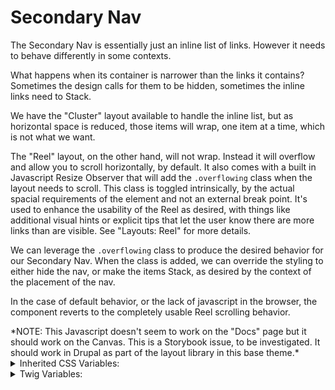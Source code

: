 <!-- This is the general documentation layout. Add or remove any sections as needed, but try to stay consistent across components. -->

# Secondary Nav

The Secondary Nav is essentially just an inline list of links. However it needs to behave differently in some contexts.

What happens when its container is narrower than the links it contains? Sometimes the design calls for them to be hidden, sometimes the inline links need to Stack.

We have the "Cluster" layout available to handle the inline list, but as horizontal space is reduced, those items will wrap, one item at a time, which is not what we want.

The "Reel" layout, on the other hand, will not wrap. Instead it will overflow and allow you to scroll horizontally, by default. It also comes with a built in Javascript Resize Observer that will add the `.overflowing` class when the layout needs to scroll. This class is toggled intrinsically, by the actual spacial requirements of the element and not an external break point. It's used to enhance the usability of the Reel as desired, with things like additional visual hints or explicit tips that let the user know there are more links than are visible. See "Layouts: Reel" for more details.

We can leverage the `.overflowing` class to produce the desired behavior for our Secondary Nav. When the class is added, we can override the styling to either hide the nav, or make the items Stack, as desired by the context of the placement of the nav.

In the case of default behavior, or the lack of javascript in the browser, the component reverts to the completely usable Reel scrolling behavior.

<div class="caption">*NOTE: This Javascript doesn't seem to work on the "Docs" page but it should work on the Canvas. This is a Storybook issue, to be investigated. It should work in Drupal as part of the layout library in this base theme.*</div>

<details>
  <summary>Inherited CSS Variables:</summary>
  - `--accent-color`: Sets the color of the divider lines.
</details>

<details>
  <summary>Twig Variables:</summary>
  ```
  variant: [default | with-divider | alternate | alternate-with-divider],
  overflowing_variant: [default | stack | hidden],
  links: [
    {
      text: "Label",
      url: "#",
      is_current: false,
    },
    ...
  ],
  ```
</details>
